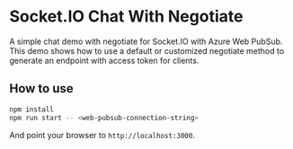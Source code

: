 
# Socket.IO Chat With Negotiate

A simple chat demo with negotiate for Socket.IO with Azure Web PubSub.
This demo shows how to use a default or customized negotiate method to generate an endpoint with access token for clients.

## How to use

```bash
npm install
npm run start -- <web-pubsub-connection-string>
```

And point your browser to `http://localhost:3000`.